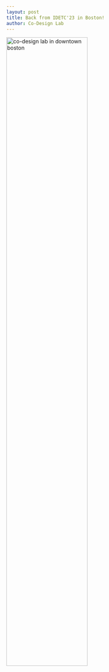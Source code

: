 ```yaml
---
layout: post
title: Back from IDETC'23 in Boston!
author: Co-Design Lab
---
```


<img src="https://github.com/kgl-research/kgl-research.github.io/assets/17438610/b8526666-881f-43ab-a269-099e713b5014" alt="co-design lab in downtown boston" width="65%">

